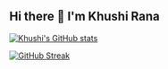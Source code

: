 ## Hi there 👋 I'm Khushi Rana

[![Khushi's GitHub stats](https://github-readme-stats.vercel.app/api?username=Khushi-rana-25&show_icons=true)](https://github.com/anuraghazra/github-readme-stats)

[![GitHub Streak](https://streak-stats.demolab.com/?user=Khushi-rana-25)](https://git.io/streak-stats)
